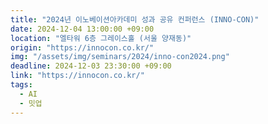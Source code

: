 ```yaml
---
title: "2024년 이노베이션아카데미 성과 공유 컨퍼런스 (INNO-CON)"
date: 2024-12-04 13:00:00 +09:00
location: "엘타워 6층 그레이스홀 (서울 양재동)"
origin: "https://innocon.co.kr/"
img: "/assets/img/seminars/2024/inno-con2024.png"
deadline: 2024-12-03 23:30:00 +09:00
link: "https://innocon.co.kr/"
tags:
  - AI
  - 밋업
---
```


